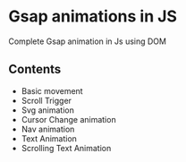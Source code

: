 # Gsap animations in JS

Complete Gsap animation in Js using DOM

## Contents

- Basic movement
- Scroll Trigger
- Svg animation
- Cursor Change animation
- Nav animation
- Text Animation
- Scrolling Text Animation
